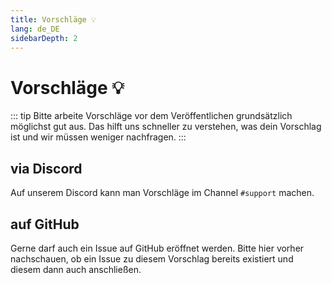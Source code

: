 ```yaml
---
title: Vorschläge 💡
lang: de_DE
sidebarDepth: 2
---
```


# Vorschläge :bulb:
::: tip
Bitte arbeite Vorschläge vor dem Veröffentlichen grundsätzlich möglichst gut aus. Das hilft uns schneller zu verstehen, was dein Vorschlag ist und wir müssen weniger nachfragen.
:::

## via Discord
Auf unserem <a :href="$themeConfig.variables.discord" target="_blank">Discord</a> kann man Vorschläge im Channel <a :href="$themeConfig.variables.discord_support" target="_blank">`#support`</a> machen.

## auf GitHub
Gerne darf auch ein Issue auf <a :href="$themeConfig.variables.github + '/issues'" target="_blank">GitHub</a> eröffnet werden. Bitte hier vorher nachschauen, ob ein Issue zu diesem Vorschlag bereits existiert und diesem dann auch anschließen.
